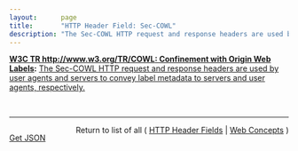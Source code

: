 ```yaml
---
layout:      page
title:       "HTTP Header Field: Sec-COWL"
description: "The Sec-COWL HTTP request and response headers are used by user agents and servers to convey label metadata to servers and user agents, respectively."
---
```


**[W3C TR http://www.w3.org/TR/COWL: Confinement with Origin Web Labels](/specs/W3C/TR/COWL "This specification defines an API for specifying privacy and integrity policies on data, in the form of origin labels, and a mechanism for confining code according to such policies. This allows Web application authors and server operators to share data with untrusted—buggy but not malicious—code (e.g., in a mashup scenario) yet impose restrictions on how the code can share the data further."):** [The Sec-COWL HTTP request and response headers are used by user agents and servers to convey label metadata to servers and user agents, respectively.](http://www.w3.org/TR/COWL/#header "Read documentation for HTTP Header Field &#34;Sec-COWL&#34;")

<br/>
<hr/>

<p style="float : left"><a href="Sec-COWL.json" title="Get JSON representing this particular Web Concept">Get JSON</a></p>
<p style="text-align: right">Return to list of all ( <a href="../http-headers">HTTP Header Fields</a> | <a href="../">Web Concepts</a> )</p>
